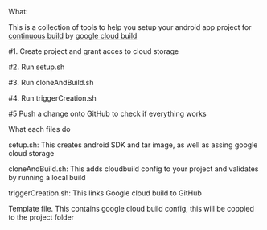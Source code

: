 What:

This is a collection of tools to help you setup your android app project for  <a href="https://en.wikipedia.org/wiki/Continuous_integration">continuous build</a> by <a href="https://cloud.google.com/cloud-build/">google cloud build </a>

#1. Create project and grant acces to cloud storage

#2. Run setup.sh

#3. Run cloneAndBuild.sh

#4. Run triggerCreation.sh

#5 Push a change onto GitHub to check if everything works

What each files do 

setup.sh: This creates android SDK and tar image, as well as assing google cloud storage

cloneAndBuild.sh: This adds cloudbuild config to your project and validates by running a local build

triggerCreation.sh: This links Google cloud build to GitHub

Template file. This contains google cloud build config, this will be coppied to the project folder
